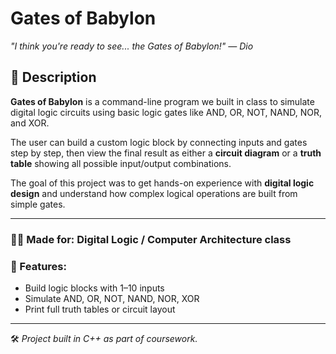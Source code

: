 
# Gates of Babylon

_"I think you're ready to see... the Gates of Babylon!" — Dio_

## 🧠 Description

**Gates of Babylon** is a command-line program we built in class to simulate digital logic circuits using basic logic gates like AND, OR, NOT, NAND, NOR, and XOR.

The user can build a custom logic block by connecting inputs and gates step by step, then view the final result as either a **circuit diagram** or a **truth table** showing all possible input/output combinations.

The goal of this project was to get hands-on experience with **digital logic design** and understand how complex logical operations are built from simple gates.

---

### 👨‍🏫 Made for: Digital Logic / Computer Architecture class

### 📎 Features:
- Build logic blocks with 1–10 inputs
- Simulate AND, OR, NOT, NAND, NOR, XOR
- Print full truth tables or circuit layout

---

🛠️ _Project built in C++ as part of coursework._

